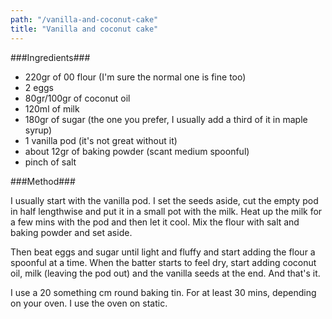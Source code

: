 ```yaml
---
path: "/vanilla-and-coconut-cake"
title: "Vanilla and coconut cake"
---
```


###Ingredients###

- 220gr of 00 flour (I'm sure the normal
one is fine too)
- 2 eggs
- 80gr/100gr of coconut oil
- 120ml of milk
- 180gr of sugar (the one you prefer, I
usually add a third of it in maple syrup)
- 1 vanilla pod (it's not great without it)
- about 12gr of baking powder (scant
medium spoonful)
- pinch of salt

###Method###

I usually start with the vanilla pod. I set
the seeds aside, cut the empty pod in
half lengthwise and put it in a small pot with the milk.
Heat up the milk for a few mins with the
pod and then let it cool. Mix the flour with
salt and baking powder and set aside.

Then beat eggs and sugar until light and
fluffy and start adding the flour a
spoonful at a time. When the batter starts
to feel dry, start adding coconut oil, milk (leaving the pod out)
and the vanilla seeds at the end. And that's it.

I use a 20 something cm round
baking tin. For at least 30 mins, depending on
your oven. I use the oven on static.
